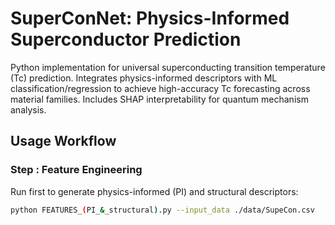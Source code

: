 # SuperConNet: Physics-Informed Superconductor Prediction

Python implementation for universal superconducting transition temperature (Tc) prediction. Integrates physics-informed descriptors with ML classification/regression to achieve high-accuracy Tc forecasting across material families. Includes SHAP interpretability for quantum mechanism analysis.

## Usage Workflow

### Step : Feature Engineering
Run first to generate physics-informed (PI) and structural descriptors:
```bash
python FEATURES_(PI_&_structural).py --input_data ./data/SupeCon.csv
